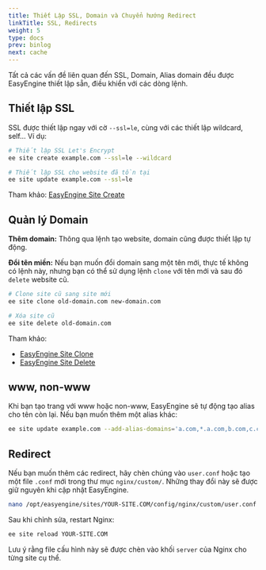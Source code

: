 ```yaml
---
title: Thiết Lập SSL, Domain và Chuyển hướng Redirect
linkTitle: SSL, Redirects
weight: 5
type: docs
prev: binlog
next: cache
---
```


Tất cả các vấn đề liên quan đến SSL, Domain, Alias domain đều được EasyEngine thiết lập sẵn, điều khiển với các dòng lệnh.  

## Thiết lập SSL  

SSL được thiết lập ngay với cờ `--ssl=le`, cùng với các thiết lập wildcard, self… Ví dụ:  

```bash
# Thiết lập SSL Let's Encrypt
ee site create example.com --ssl=le --wildcard  

# Thiết lập SSL cho website đã tồn tại  
ee site update example.com --ssl=le  
```  

Tham khảo: [EasyEngine Site Create](https://easyengine.io/commands/site/create/)  

## Quản lý Domain  

**Thêm domain:** Thông qua lệnh tạo website, domain cũng được thiết lập tự động.  

**Đổi tên miền:** Nếu bạn muốn đổi domain sang một tên mới, thực tế không có lệnh này, nhưng bạn có thể sử dụng lệnh `clone` với tên mới và sau đó `delete` website cũ.  

```bash
# Clone site cũ sang site mới  
ee site clone old-domain.com new-domain.com  

# Xóa site cũ  
ee site delete old-domain.com  
```  

Tham khảo:  

- [EasyEngine Site Clone](https://easyengine.io/commands/site/clone/)  
- [EasyEngine Site Delete](https://easyengine.io/commands/site/delete/)  

## **www, non-www**  

Khi bạn tạo trang với www hoặc non-www, EasyEngine sẽ tự động tạo alias cho tên còn lại. Nếu bạn muốn thêm một alias khác:  

```bash
ee site update example.com --add-alias-domains='a.com,*.a.com,b.com,c.com'
```  

## Redirect  

Nếu bạn muốn thêm các redirect, hãy chèn chúng vào `user.conf` hoặc tạo một file `.conf` mới trong thư mục `nginx/custom/`. Những thay đổi này sẽ được giữ nguyên khi cập nhật EasyEngine.  

```bash
nano /opt/easyengine/sites/YOUR-SITE.COM/config/nginx/custom/user.conf
```  

Sau khi chỉnh sửa, restart Nginx:  

```bash
ee site reload YOUR-SITE.COM
```  

Lưu ý rằng file cấu hình này sẽ được chèn vào khối `server` của Nginx cho từng site cụ thể.  

